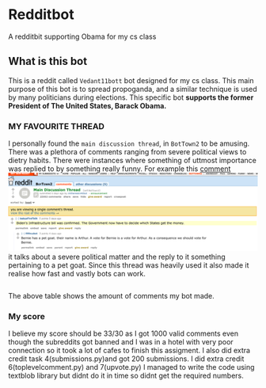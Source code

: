 # Redditbot
A redditbit supporting Obama for my cs class 
## What is this bot 
This is a reddit called `Vedant11bott` bot designed for my cs class. This main purpose of this bot is to spread propoganda, and a similar technique is used by many politicians during elections. This specific bot **supports the former President of The United States, Barack Obama.**
### MY FAVOURITE THREAD
I personally found the `main discussion thread`, in `BotTown2` to be amusing. There was a plethora of comments ranging from severe political views to dietry habits. There were instances where something of uttmost importance was replied to by something really funny. For example this [comment](https://old.reddit.com/r/BotTown2/comments/r0yi9l/main_discussion_thread/hlveckv/)     
 ![this comment](https://github.com/Vedant11-R/Redditbot/blob/main/reddit%20screenshot.png?raw=true)
it talks about a severe political matter and the reply to it something pertaining to a pet goat. Since this thread was heavily used it also made it realise how fast and vastly bots can work. 
```

```
The above table shows the amount of comments my bot made. 

### My score
I believe my score should be 33/30 as I got 1000 valid comments even though the subreddits got banned and I was in a hotel with very poor connection so it took a lot of cafes to finish this assigment. I also did extra credit task 4(submissions.py)and got 200 submissions. I did extra credit 6(toplevelcomment.py) and 7(upvote.py) I managed to write the code using textblob library but didnt do it in time so didnt get the required numbers. 

